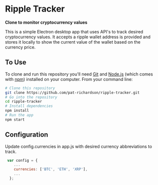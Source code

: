 # Ripple Tracker

**Clone to monitor cryptocurrency values**

This is a simple Electron desktop app that uses API's to track desired cryptocurrency values. It accepts a ripple wallet address is provided and stores it locally to show the current value of the wallet based on the currency price.


## To Use

To clone and run this repository you'll need [Git](https://git-scm.com) and [Node.js](https://nodejs.org/en/download/) (which comes with [npm](http://npmjs.com)) installed on your computer. From your command line:

```bash
# Clone this repository
git clone https://github.com/pat-richardson/ripple-tracker.git
# Go into the repository
cd ripple-tracker
# Install dependencies
npm install
# Run the app
npm start
```

## Configuration

Update config.currencies in app.js with desired currency abbreviations to track.

```javascript
 var config = {
    ...
    currencies: ['BTC', 'ETH', 'XRP'],
    ...
  };
```
